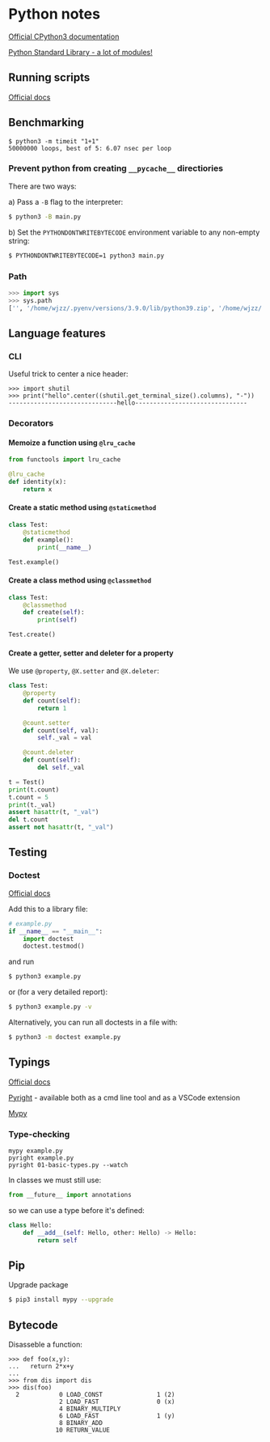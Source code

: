 # Python notes

[Official CPython3 documentation](https://docs.python.org/3/)

[Python Standard Library - a lot of modules!](https://docs.python.org/3/library/index.html)

## Running scripts

[Official docs](https://docs.python.org/3/using/cmdline.html)

## Benchmarking

```
$ python3 -m timeit "1+1"
50000000 loops, best of 5: 6.07 nsec per loop
```

### Prevent python from creating `__pycache__` directiories

There are two ways:

a) Pass a `-B` flag to the interpreter:

```bash
$ python3 -B main.py
```

b) Set the `PYTHONDONTWRITEBYTECODE` environment variable to any non-empty string:

```bash
$ PYTHONDONTWRITEBYTECODE=1 python3 main.py
```


### Path

```python
>>> import sys
>>> sys.path
['', '/home/wjzz/.pyenv/versions/3.9.0/lib/python39.zip', '/home/wjzz/.pyenv/versions/3.9.0/lib/python3.9', '/home/wjzz/.pyenv/versions/3.9.0/lib/python3.9/lib-dynload', '/home/wjzz/.pyenv/versions/3.9.0/lib/python3.9/site-packages']
```

## Language features

### CLI

Useful trick to center a nice header:

```
>>> import shutil
>>> print("hello".center((shutil.get_terminal_size().columns), "-"))
------------------------------hello-------------------------------
```

### Decorators

#### Memoize a function using `@lru_cache`

```python
from functools import lru_cache

@lru_cache
def identity(x):
    return x
```
#### Create a static method using `@staticmethod`

```python
class Test:
    @staticmethod
    def example():
        print(__name__)

Test.example()
```

#### Create a class method using `@classmethod`

```python
class Test:
    @classmethod
    def create(self):
        print(self)

Test.create()
```

#### Create a getter, setter and deleter for a property

We use `@property`, `@X.setter` and `@X.deleter`:

```python
class Test:
    @property
    def count(self):
        return 1

    @count.setter
    def count(self, val):
        self._val = val

    @count.deleter
    def count(self):
        del self._val

t = Test()
print(t.count)
t.count = 5
print(t._val)
assert hasattr(t, "_val")
del t.count
assert not hasattr(t, "_val")
```

## Testing

### Doctest

[Official docs](https://docs.python.org/3/library/doctest.html)

Add this to a library file:
```python
# example.py
if __name__ == "__main__":
    import doctest
    doctest.testmod()
```
and run

```bash
$ python3 example.py
```

or (for a very detailed report):

```bash
$ python3 example.py -v
```

Alternatively, you can run all doctests in a file with:

```bash
$ python3 -m doctest example.py
```

## Typings

[Official docs](https://docs.python.org/3/library/typing.html)

[Pyright](https://github.com/microsoft/pyright) - available both as a cmd line tool and as a VSCode extension

[Mypy](https://pypi.org/project/mypy/)

### Type-checking

```
mypy example.py
pyright example.py
pyright 01-basic-types.py --watch
```

In classes we must still use:
```py
from __future__ import annotations
```
so we can use a type before it's defined:
```py
class Hello:
    def __add__(self: Hello, other: Hello) -> Hello:
        return self
```

## Pip

Upgrade package

```bash
$ pip3 install mypy --upgrade
```

## Bytecode

Disasseble a function:
```
>>> def foo(x,y):
...   return 2*x+y
...
>>> from dis import dis
>>> dis(foo)
  2           0 LOAD_CONST               1 (2)
              2 LOAD_FAST                0 (x)
              4 BINARY_MULTIPLY
              6 LOAD_FAST                1 (y)
              8 BINARY_ADD
             10 RETURN_VALUE
```

